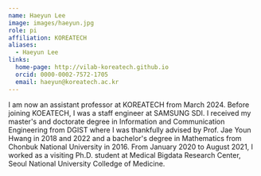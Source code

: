 ```yaml
---
name: Haeyun Lee
image: images/haeyun.jpg
role: pi
affiliation: KOREATECH
aliases:
  - Haeyun Lee
links:
  home-page: http://vilab-koreatech.github.io
  orcid: 0000-0002-7572-1705
  email: haeyun@koreatech.ac.kr
---
```


I am now an assistant professor at KOREATECH from March 2024. Before joining KOEATECH, I was a staff engineer at SAMSUNG SDI. I received my master's and doctorate degree in Information and Communication Engineering from DGIST where I was thankfully advised by Prof. Jae Youn Hwang in 2018 and 2022 and a bachelor's degree in Mathematics from Chonbuk National University in 2016.  From January 2020 to August 2021, I worked as a visiting Ph.D. student at Medical Bigdata Research Center, Seoul National University Colledge of Medicine.
